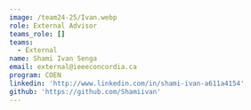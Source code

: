 ```yaml
---
image: /team24-25/Ivan.webp
role: External Advisor
teams_role: []
teams:
  - External
name: Shami Ivan Senga
email: external@ieeeconcordia.ca
program: COEN
linkedin: 'http://www.linkedin.com/in/shami-ivan-a611a4154'
github: 'https://github.com/Shamiivan'
---
```


